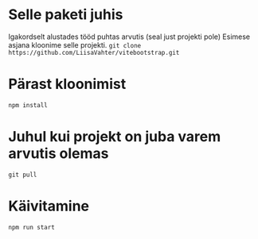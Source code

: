 # Selle paketi juhis
Igakordselt alustades tööd puhtas arvutis (seal just projekti pole)
Esimese asjana kloonime selle projekti.
`git clone https://github.com/LiisaVahter/vitebootstrap.git `

# Pärast kloonimist
`npm install`

# Juhul kui projekt on juba varem arvutis olemas
`git pull`

# Käivitamine
`npm run start`


